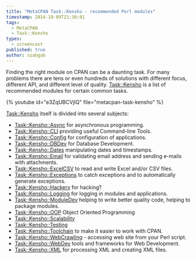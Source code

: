 ```yaml
---
title: "MetaCPAN Task::Kensho - recommended Perl modules"
timestamp: 2014-10-09T21:30:01
tags:
  - MetaCPAN
  - Task::Kensho
types:
  - screencast
published: true
author: szabgab
---
```



Finding the right module on CPAN can be a daunting task. For many problems there are tens or even hundreds of solutions with
different focus, different API, and different level of quality. [Task::Kensho](https://metacpan.org/pod/Task::Kensho)
is a list of recommended modules for certain common tasks.


{% youtube id="e3ZqUBCVjIQ" file="metacpan-task-kensho" %}

[Task::Kensho](https://metacpan.org/pod/Task::Kensho) itself is divided into several subjects:

* [Task::Kensho::Async](https://metacpan.org/pod/Task::Kensho::Async) for asynchronous programming.
* [Task::Kensho::CLI](https://metacpan.org/pod/Task::Kensho::CLI) providing useful Command-line Tools.
* [Task::Kensho::Config](https://metacpan.org/pod/Task::Kensho::Config) for configuration of applications.
* [Task::Kensho::DBDev](https://metacpan.org/pod/Task::Kensho::DBDev) for Database Development.
* [Task::Kensho::Dates](https://metacpan.org/pod/Task::Kensho::Dates) manipulating dates and timestamps.
* [Task::Kensho::Email](https://metacpan.org/pod/Task::Kensho::Email) for validating email address and sending e-mails with attachments.
* [Task::Kensho::ExcelCSV](https://metacpan.org/pod/Task::Kensho::ExcelCSV) to read and write Excel and/or CSV files.
* [Task::Kensho::Exceptions](https://metacpan.org/pod/Task::Kensho::Exceptions) to catch exceptions and to automatically generate exceptions.
* [Task::Kensho::Hackery](https://metacpan.org/pod/Task::Kensho::Hackery) for hacking?
* [Task::Kensho::Logging](https://metacpan.org/pod/Task::Kensho::Logging) for logging in modules and applications.
* [Task::Kensho::ModuleDev](https://metacpan.org/pod/Task::Kensho::ModuleDev) helping to write better quality code, helping to package modules.
* [Task::Kensho::OOP](https://metacpan.org/pod/Task::Kensho::OOP) Object Oriented Programming
* [Task::Kensho::Scalability](https://metacpan.org/pod/Task::Kensho::Scalability)
* [Task::Kensho::Testing](https://metacpan.org/pod/Task::Kensho::Testing)
* [Task::Kensho::Toolchain](https://metacpan.org/pod/Task::Kensho::Toolchain) to make it easier to work with CPAN.
* [Task::Kensho::WebCrawling](https://metacpan.org/pod/Task::Kensho::WebCrawling) - accessing web site from your Perl script.
* [Task::Kensho::WebDev](https://metacpan.org/pod/Task::Kensho::WebDev) tools and frameworks for Web Development.
* [Task::Kensho::XML](https://metacpan.org/pod/Task::Kensho::XML) for processing XML and creating XML files.

